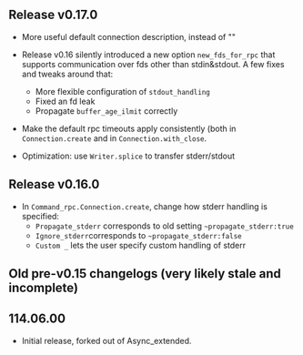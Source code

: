 ## Release v0.17.0

- More useful default connection description, instead of "<created-directly>"

- Release v0.16 silently introduced a new option `new_fds_for_rpc` that supports
  communication over fds other than stdin&stdout.
  A few fixes and tweaks around that:

    * More flexible configuration of `stdout_handling`
    * Fixed an fd leak
    * Propagate `buffer_age_ilmit` correctly

- Make the default rpc timeouts apply consistently (both in `Connection.create` and
  in `Connection.with_close`. 
  
- Optimization: use `Writer.splice` to transfer stderr/stdout

## Release v0.16.0

- In `Command_rpc.Connection.create`, change how stderr handling is specified:
  * `Propagate_stderr` corresponds to old setting `~propagate_stderr:true`
  * `Ignore_stderr`corresponds to `~propagate_stderr:false`
  * `Custom _` lets the user specify custom handling of stderr

## Old pre-v0.15 changelogs (very likely stale and incomplete)

## 114.06.00

- Initial release, forked out of Async_extended.
